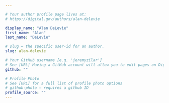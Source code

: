 ```yaml
---

# Your author profile page lives at:
# https://digital.gov/authors/alan-delevie

display_name: "Alan DeLevie"
first_name: "Alan"
last_name: "DeLevie"

# slug — the specific user-id for an author.
slug: alan-delevie

# Your GitHub username [e.g. 'jeremyzilar']
# See [URL] Having a GitHub account will allow you to edit pages on DigitalGov. The image used in your GitHub account can also be used to populate your digital.gov profile photo.
github: ""

# Profile Photo
# See [URL] for a full list of profile photo options
# github-photo — requires a github ID
profile_source: ""
---
```


